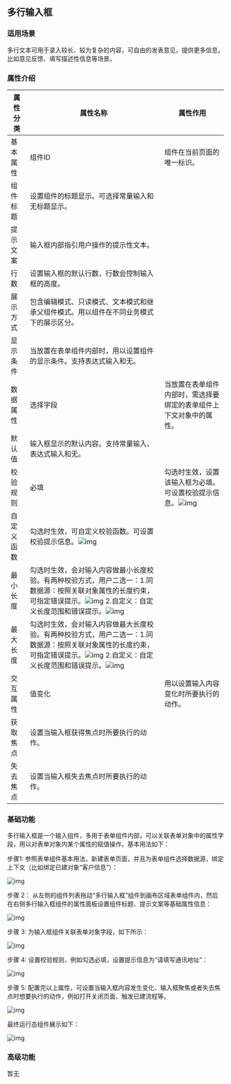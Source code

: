 ## **多行输入框**

### **适用场景**

多行文本可用于录入较长、较为复杂的内容，可自由的发表意见，提供更多信息，比如意见反馈、填写描述性信息等场景。

### **属性介绍**



| 属性分类   | 属性名称                                                     | 属性作用                                                     |
| ---------- | ------------------------------------------------------------ | ------------------------------------------------------------ |
| 基本属性   | 组件ID                                                       | 组件在当前页面的唯一标识。                                   |
| 组件标题   | 设置组件的标题显示。可选择常量输入和无标题显示。             |                                                              |
| 提示文案   | 输入框内部指引用户操作的提示性文本。                         |                                                              |
| 行数       | 设置输入框的默认行数，行数会控制输入框的高度。               |                                                              |
| 展示方式   | 包含编辑模式、只读模式、文本模式和继承父组件模式。用以组件在不同业务模式下的展示区分。 |                                                              |
| 显示条件   | 当放置在表单组件内部时，用以设置组件的显示条件。支持表达式输入和无。 |                                                              |
| 数据属性   | 选择字段                                                     | 当放置在表单组件内部时，需选择要绑定的表单组件上下文对象中的属性。 |
| 默认值     | 输入框显示的默认内容。支持常量输入、表达式输入和无。         |                                                              |
| 校验规则   | 必填                                                         | 勾选时生效，设置该输入框为必填。可设置校验提示信息。![img](https://main.qcloudimg.com/raw/087a4274fcb82e0c13d0eadc0c4eb1c8.png) |
| 自定义函数 | 勾选时生效，可自定义校验函数。可设置校验提示信息。![img](https://main.qcloudimg.com/raw/acdd5521c359f3b2728d20883801113f.png) |                                                              |
| 最小长度   | 勾选时生效，会对输入内容做最小长度校验。有两种校验方式，用户二选一：1.同数据源：按照关联对象属性的长度约束，可指定错误提示。![img](https://main.qcloudimg.com/raw/59eea8b78e8a803dbc7cee899de2edb0.png) 2.自定义：自定义长度范围和错误提示。![img](https://main.qcloudimg.com/raw/14a1f39b1de42add28ace1ad9a5e3f0b.png) |                                                              |
| 最大长度   | 勾选时生效，会对输入内容做最大长度校验。有两种校验方式，用户二选一：1.同数据源：按照关联对象属性的长度约束，可指定错误提示。![img](https://main.qcloudimg.com/raw/1521b4a1c64db1abc33b98e31eff105e.png) 2.自定义：自定义长度范围和错误提示。![img](https://main.qcloudimg.com/raw/49606af60d732ec6cb34adfb9dfdf336.png) |                                                              |
| 交互属性   | 值变化                                                       | 用以设置输入内容变化时所要执行的动作。                       |
| 获取焦点   | 设置当输入框获得焦点时所要执行的动作。                       |                                                              |
| 失去焦点   | 设置当输入框失去焦点时所要执行的动作。                       |                                                              |





### **基础功能**

多行输入框是一个输入组件，多用于表单组件内部，可以关联表单对象中的属性字段，用以对表单对象内某个属性的赋值操作。基本用法如下：

步骤1: 参照表单组件基本用法，新建表单页面，并且为表单组件选择数据源，绑定上下文（比如绑定已建对象“客户信息”）：

![img](https://main.qcloudimg.com/raw/74158e28efe57ffe587d2353f4085a0e.png)



步骤 2： 从左侧的组件列表拖动“多行输入框”组件到画布区域表单组件内，然后在右侧多行输入框组件的属性面板设置组件标题、提示文案等基础属性信息：

![img](https://main.qcloudimg.com/raw/9384db03507f4825eafb5e9f62539598.png)



步骤 3: 为输入框组件关联表单对象字段，如下所示：

![img](https://main.qcloudimg.com/raw/310849b5f77b7d9555eeef0a5a6bb282.png)



步骤 4: 设置校验规则，例如勾选必填，设置提示信息为“请填写通讯地址”：

![img](https://main.qcloudimg.com/raw/ec1ab900d136e6cc86d8d1ea33bca7cc.png)



步骤 5: 配置完以上属性，可设置当输入框内容发生变化、输入框聚焦或者失去焦点时想要执行的动作，例如打开关闭页面、触发已建流程等。

![img](https://main.qcloudimg.com/raw/438ca66c2c6ce4186def2d95c17f6124.png)



最终运行态组件展示如下：

![img](https://main.qcloudimg.com/raw/5fa3405be1720aba9b7cd0b7adcd6dd9.png)



### **高级功能**

暂无